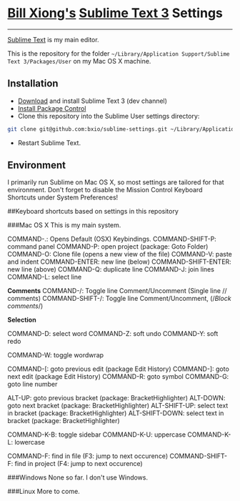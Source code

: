 # [Bill Xiong's](http://billxiong.com) [Sublime Text 3](http://www.sublimetext.com/3) Settings
---------------------

[Sublime Text](http://www.sublimetext.com/) is my main editor.

This is the repository for the folder `~/Library/Application Support/Sublime Text 3/Packages/User` on my Mac OS X machine.

## Installation
* [Download][1] and install Sublime Text 3 (dev channel)
* [Install Package Control][2]
* Clone this repository into the Sublime User settings directory:

```sh
git clone git@github.com:bxio/sublime-settings.git ~/Library/Application Support/Sublime Text 3/Packages/User
```

* Restart Sublime Text.

## Environment
I primarily run Sublime on Mac OS X, so most settings are
tailored for that environment. Don't forget to disable the Mission Control Keyboard Shortcuts under System Preferences!

##Keyboard shortcuts based on settings in this repository

###Mac OS X
This is my main system.

COMMAND-.: Opens Default (OSX) Keybindings.
COMMAND-SHIFT-P: command panel
COMMAND-P: open project (package: Goto Folder)
COMMAND-O: Clone file (opens a new view of the file)
COMMAND-V: paste and indent
COMMAND-ENTER: new line (below)
COMMAND-SHIFT-ENTER: new line (above)
COMMAND-Q: duplicate line
COMMAND-J: join lines
COMMAND-L: select line

**Comments**
COMMAND-/: Toggle line Comment/Uncomment (Single line // comments)
COMMAND-SHIFT-/: Toggle line Comment/Uncomment, (/*Block comments*/)

**Selection**

COMMAND-D: select word
COMMAND-Z: soft undo
COMMAND-Y: soft redo

COMMAND-W: toggle wordwrap

COMMAND-[: goto previous edit (package Edit History)
COMMAND-]: goto next edit (package Edit History)
COMMAND-R: goto symbol
COMMAND-G: goto line number

ALT-UP: goto previous bracket (package: BracketHighlighter)
ALT-DOWN: goto next bracket (package: BracketHighlighter)
ALT-SHIFT-UP: select text in bracket (package: BracketHighlighter)
ALT-SHIFT-DOWN: select text in bracket (package: BracketHighlighter)

COMMAND-K-B: toggle sidebar
COMMAND-K-U: uppercase
COMMAND-K-L: lowercase

COMMAND-F: find in file (F3: jump to next occurence)
COMMAND-SHIFT-F: find in project (F4: jump to next occurence)

###Windows
None so far. I don't use Windows.

###Linux
More to come.

[1]: http://www.sublimetext.com/dev "Sublimte Text 3 - Dev Builds"
[2]: http://wbond.net/sublime_packages/package_control/installation "Package Control Installation"
